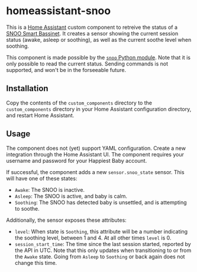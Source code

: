 # homeassistant-snoo

This is a [Home Assistant][1] custom component to retreive the status of
a [SNOO Smart Bassinet][2]. It creates a sensor showing the current
session status (awake, asleep or soothing), as well as the current soothe
level when soothing.

[1]: https://www.home-assistant.ai/
[2]: https://www.happiestbaby.com/products/snoo-smart-bassinet

This component is made possible by the [`snoo` Python module][3]. Note
that it is only possible to read the current status. Sending commands is
not supported, and won't be in the forseeable future.

[3]: https://github.com/maebert/snoo

## Installation

Copy the contents of the `custom_components` directory to the
`custom_components` directory in your Home Assistant configuration
directory, and restart Home Assistant.

## Usage

The component does not (yet) support YAML configuration. Create a new
integration through the Home Assistant UI. The component requires your
username and password for your Happiest Baby account.

If successful, the component adds a new `sensor.snoo_state` sensor. This
will have one of these states:

* `Awake`: The SNOO is inactive.
* `Asleep`: The SNOO is active, and baby is calm.
* `Soothing`: The SNOO has detected baby is unsettled, and is attempting
  to soothe.

Additionally, the sensor exposes these attributes:

* `level`: When state is `Soothing`, this attribute will be a number
  indicating the soothing level, between 1 and 4. At all other times
  `level` is 0.
* `session_start_time`: The time since the last session started, reported
  by the API in UTC. Note that this only updates when transitioning to or
  from the `Awake` state. Going from `Asleep` to `Soothing` or back again
  does not change this time.
